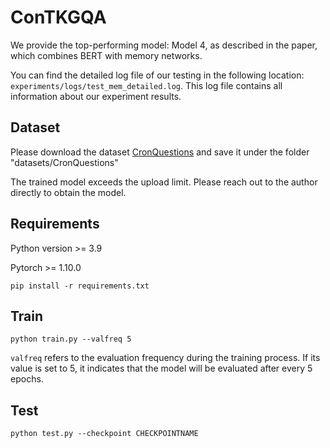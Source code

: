 # ConTKGQA
We provide the top-performing model: Model 4, as described in the paper, which combines BERT with memory networks.

You can find the detailed log file of our testing in the following location: `experiments/logs/test_mem_detailed.log`. This log file contains all information about our experiment results.

## Dataset
Please download the dataset [CronQuestions](https://github.com/apoorvumang/CronKGQA) and save it under the folder "datasets/CronQuestions"

The trained model exceeds the upload limit. Please reach out to the author directly to obtain the model.
## Requirements
Python version >= 3.9

Pytorch >= 1.10.0
```
pip install -r requirements.txt
```

## Train

```
python train.py --valfreq 5
```
`valfreq` refers to the evaluation frequency during the training process. If its value is set to 5, it indicates that the model will be evaluated after every 5 epochs.

## Test

```
python test.py --checkpoint CHECKPOINTNAME
```

